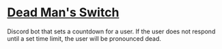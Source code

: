 # [Dead Man's Switch](https://en.wikipedia.org/wiki/Dead_man%27s_switch)

Discord bot that sets a countdown for a user. If the user does not respond until a set time limit, the user will be pronounced dead.